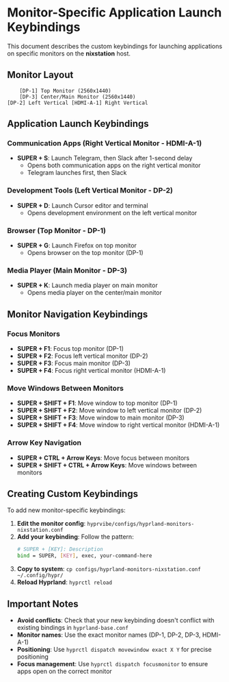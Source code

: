 # Monitor-Specific Application Launch Keybindings

This document describes the custom keybindings for launching applications on specific monitors on the **nixstation** host.

## Monitor Layout

```
    [DP-1] Top Monitor (2560x1440)
    [DP-3] Center/Main Monitor (2560x1440)
[DP-2] Left Vertical [HDMI-A-1] Right Vertical
```

## Application Launch Keybindings

### Communication Apps (Right Vertical Monitor - HDMI-A-1)
- **SUPER + S**: Launch Telegram, then Slack after 1-second delay
  - Opens both communication apps on the right vertical monitor
  - Telegram launches first, then Slack

### Development Tools (Left Vertical Monitor - DP-2)
- **SUPER + D**: Launch Cursor editor and terminal
  - Opens development environment on the left vertical monitor

### Browser (Top Monitor - DP-1)
- **SUPER + G**: Launch Firefox on top monitor
  - Opens browser on the top monitor (DP-1)

### Media Player (Main Monitor - DP-3)
- **SUPER + K**: Launch media player on main monitor
  - Opens media player on the center/main monitor

## Monitor Navigation Keybindings

### Focus Monitors
- **SUPER + F1**: Focus top monitor (DP-1)
- **SUPER + F2**: Focus left vertical monitor (DP-2)
- **SUPER + F3**: Focus main monitor (DP-3)
- **SUPER + F4**: Focus right vertical monitor (HDMI-A-1)

### Move Windows Between Monitors
- **SUPER + SHIFT + F1**: Move window to top monitor (DP-1)
- **SUPER + SHIFT + F2**: Move window to left vertical monitor (DP-2)
- **SUPER + SHIFT + F3**: Move window to main monitor (DP-3)
- **SUPER + SHIFT + F4**: Move window to right vertical monitor (HDMI-A-1)

### Arrow Key Navigation
- **SUPER + CTRL + Arrow Keys**: Move focus between monitors
- **SUPER + SHIFT + CTRL + Arrow Keys**: Move windows between monitors

## Creating Custom Keybindings

To add new monitor-specific keybindings:

1. **Edit the monitor config**: `hyprvibe/configs/hyprland-monitors-nixstation.conf`
2. **Add your keybinding**: Follow the pattern:
   ```bash
   # SUPER + [KEY]: Description
   bind = SUPER, [KEY], exec, your-command-here
   ```
3. **Copy to system**: `cp configs/hyprland-monitors-nixstation.conf ~/.config/hypr/`
4. **Reload Hyprland**: `hyprctl reload`

## Important Notes

- **Avoid conflicts**: Check that your new keybinding doesn't conflict with existing bindings in `hyprland-base.conf`
- **Monitor names**: Use the exact monitor names (DP-1, DP-2, DP-3, HDMI-A-1)
- **Positioning**: Use `hyprctl dispatch movewindow exact X Y` for precise positioning
- **Focus management**: Use `hyprctl dispatch focusmonitor` to ensure apps open on the correct monitor
